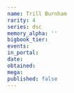```yaml
---
name: Trill Burnham
rarity: 4
series: dsc
memory_alpha: ''
bigbook_tier:
events:
in_portal:
date:
obtained:
mega:
published: false
---
```

